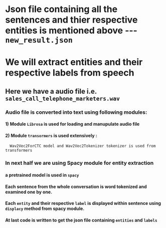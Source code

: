# Json file containing all the sentences and thier respective entities is mentioned above --- `new_result.json`
# We will extract entities and their respective labels from speech 
## Here we have a audio file i.e. `sales_call_telephone_marketers.wav`
### Audio file is converted into text using following modules:
#### 1) Module `Librosa` is used for loading and manupulate audio file
#### 2) Module `transormers` is used extensively : 
      Wav2Vec2ForCTC model and Wav2Vec2Tokenizer tokenizer is used from transformers
      
### In next half we are using Spacy module for entity extraction 
#### a pretrained model is used in `spacy`
#### Each sentence from the whole conversation is word tokenized and examined  one by one.
#### Each `entity` and their respective  `label` is displayed within sentence using `displacy` method from spacy module.
#### At last code is written to get the json file containing `entities` and `labels`     

        
